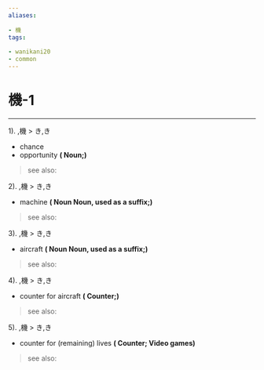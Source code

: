 ```yaml
---
aliases:
    
- 機
tags:
    
- wanikani20
- common
---
```


# 機-1
---
1).
,機 > き,き

- chance
- opportunity
**( Noun;)**
> see also: 
            
2).
,機 > き,き

- machine
**( Noun Noun, used as a suffix;)**
> see also: 
            
3).
,機 > き,き

- aircraft
**( Noun Noun, used as a suffix;)**
> see also: 
            
4).
,機 > き,き

- counter for aircraft
**( Counter;)**
> see also: 
            
5).
,機 > き,き

- counter for (remaining) lives
**( Counter; Video games)**
> see also: 
            